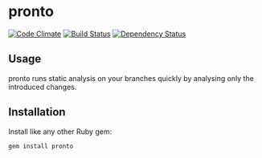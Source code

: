 # pronto

[![Code Climate](https://codeclimate.com/github/mmozuras/pronto.png)](https://codeclimate.com/github/mmozuras/pronto)
[![Build Status](https://secure.travis-ci.org/mmozuras/pronto.png)](http://travis-ci.org/mmozuras/pronto)
[![Dependency Status](https://gemnasium.com/mmozuras/pronto.png)](https://gemnasium.com/mmozuras/pronto)


## Usage

pronto runs static analysis on your branches quickly by analysing only the
introduced changes.

## Installation

Install like any other Ruby gem:

    gem install pronto
